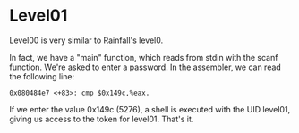 # Level01

Level00 is very similar to Rainfall's level0. 

In fact, we have a "main" function, which reads from stdin with the scanf function. We're asked to enter a password. In the assembler, we can read the following line: 

```0x080484e7 <+83>: cmp $0x149c,%eax.```

If we enter the value 0x149c (5276), a shell is executed with the UID level01, giving us access to the token for level01. 
That's it.
